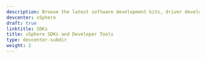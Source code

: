 ```yaml
---
description: Browse the latest software development kits, driver development kits, command-line utilities and other developer tools for vSphere, vCenter, and ESXi.
devcenter: vSphere
draft: true
linktitle: SDKs
title: vSphere SDKs and Developer Tools
type: devcenter-subdir
weight: 2
---
```

